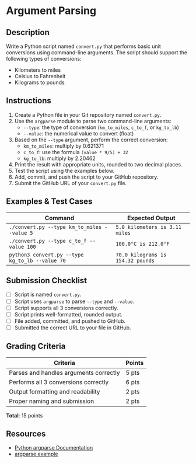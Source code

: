 # Argument Parsing

## Description
Write a Python script named `convert.py` that performs basic unit conversions using command-line arguments. The script should support the following types of conversions:

- Kilometers to miles
- Celsius to Fahrenheit
- Kilograms to pounds

## Instructions

1. Create a Python file in your Git repository named `convert.py`.
2. Use the `argparse` module to parse two command-line arguments:
   - `--type`: the type of conversion (`km_to_miles`, `c_to_f`, or `kg_to_lb`)
   - `--value`: the numerical value to convert (float)
3. Based on the `--type` argument, perform the correct conversion:
   - `km_to_miles`: multiply by 0.621371
   - `c_to_f`: use the formula `(value * 9/5) + 32`
   - `kg_to_lb`: multiply by 2.20462
4. Print the result with appropriate units, rounded to two decimal places.
5. Test the script using the examples below.
6. Add, commit, and push the script to your GitHub repository.
7. Submit the GitHub URL of your `convert.py` file.

## Examples & Test Cases

| Command                                     | Expected Output                          |
|--------------------------------------------|------------------------------------------|
| `./convert.py --type km_to_miles --value 5` | `5.0 kilometers is 3.11 miles`           |
| `./convert.py --type c_to_f --value 100`    | `100.0°C is 212.0°F`                     |
| `python3 convert.py --type kg_to_lb --value 70` | `70.0 kilograms is 154.32 pounds`   |

## Submission Checklist
- [ ] Script is named `convert.py`.
- [ ] Script uses `argparse` to parse `--type` and `--value`.
- [ ] Script supports all 3 conversions correctly.
- [ ] Script prints well-formatted, rounded output.
- [ ] File added, committed, and pushed to GitHub.
- [ ] Submitted the correct URL to your file in GitHub.

## Grading Criteria

| Criteria                                       | Points |
|------------------------------------------------|--------|
| Parses and handles arguments correctly         | 5 pts  |
| Performs all 3 conversions correctly           | 6 pts  |
| Output formatting and readability              | 2 pts  |
| Proper naming and submission                   | 2 pts  |

**Total**: 15 points

## Resources
- [Python argparse Documentation](https://docs.python.org/3/library/argparse.html)
- [argparse example](../resources/argparse_example.py)
